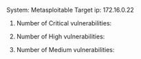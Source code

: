 System: Metasploitable
Target ip: 172.16.0.22

1. Number of Critical vulnerabilities:

2. Number of High vulnerabilities:

3. Number of Medium vulnerabilities:

